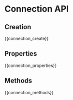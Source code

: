 # Connection API

## Creation

{{connection_create}}

## Properties

{{connection_properties}}

## Methods

{{connection_methods}}